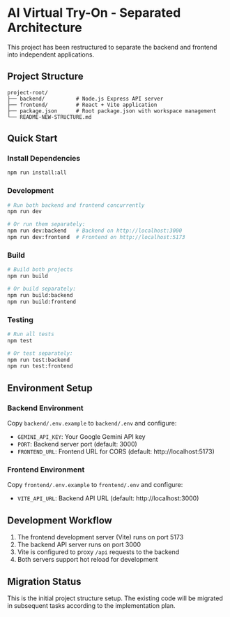# AI Virtual Try-On - Separated Architecture

This project has been restructured to separate the backend and frontend into independent applications.

## Project Structure

```
project-root/
├── backend/          # Node.js Express API server
├── frontend/         # React + Vite application
├── package.json      # Root package.json with workspace management
└── README-NEW-STRUCTURE.md
```

## Quick Start

### Install Dependencies
```bash
npm run install:all
```

### Development
```bash
# Run both backend and frontend concurrently
npm run dev

# Or run them separately:
npm run dev:backend   # Backend on http://localhost:3000
npm run dev:frontend  # Frontend on http://localhost:5173
```

### Build
```bash
# Build both projects
npm run build

# Or build separately:
npm run build:backend
npm run build:frontend
```

### Testing
```bash
# Run all tests
npm test

# Or test separately:
npm run test:backend
npm run test:frontend
```

## Environment Setup

### Backend Environment
Copy `backend/.env.example` to `backend/.env` and configure:
- `GEMINI_API_KEY`: Your Google Gemini API key
- `PORT`: Backend server port (default: 3000)
- `FRONTEND_URL`: Frontend URL for CORS (default: http://localhost:5173)

### Frontend Environment
Copy `frontend/.env.example` to `frontend/.env` and configure:
- `VITE_API_URL`: Backend API URL (default: http://localhost:3000)

## Development Workflow

1. The frontend development server (Vite) runs on port 5173
2. The backend API server runs on port 3000
3. Vite is configured to proxy `/api` requests to the backend
4. Both servers support hot reload for development

## Migration Status

This is the initial project structure setup. The existing code will be migrated in subsequent tasks according to the implementation plan.